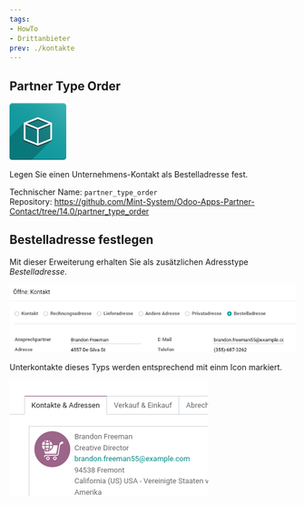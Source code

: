 ```yaml
---
tags:
- HowTo
- Drittanbieter
prev: ./kontakte
---
```

## Partner Type Order
![icon_oms_box](assets/icon_oms_box.png)

Legen Sie einen Unternehmens-Kontakt als Bestelladresse fest.

Technischer Name: `partner_type_order`\
Repository: <https://github.com/Mint-System/Odoo-Apps-Partner-Contact/tree/14.0/partner_type_order>

## Bestelladresse festlegen

Mit dieser Erweiterung erhalten Sie als zusätzlichen Adresstype *Bestelladresse*.

![](assets/Partner%20Type%20Order.png)

Unterkontakte dieses Typs werden entsprechend mit einm Icon markiert.

![](assets/Partner%20Type%20Order%20Icon.png)